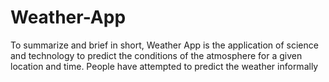 # Weather-App
To summarize and brief in short, Weather App is the application of science and technology to predict the conditions of the atmosphere for a given location and time. People have attempted to predict the weather informally 
